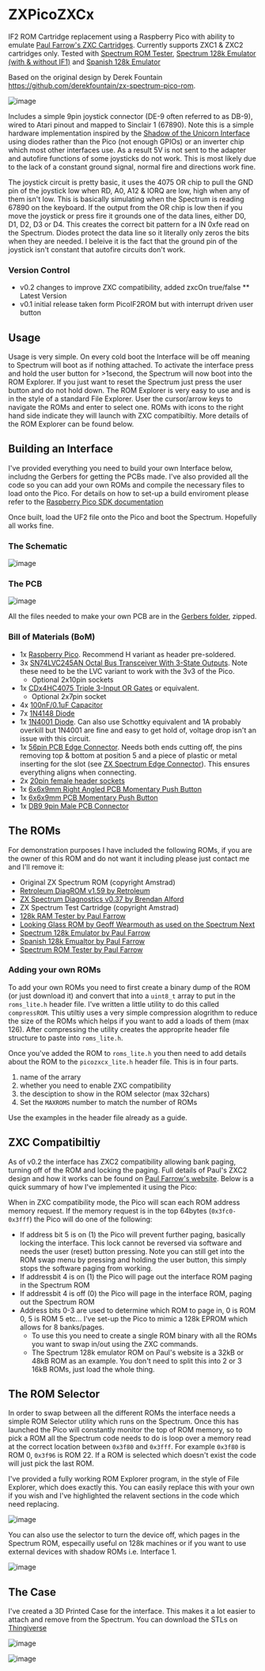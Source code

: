 # ZXPicoZXCx
IF2 ROM Cartridge replacement using a Raspberry Pico with ability to emulate [Paul Farrow's ZXC Cartridges](http://www.fruitcake.plus.com/Sinclair/Interface2/Cartridges/Interface2_RC_Cartridges.htm#CustomCartridges). Currently supports ZXC1 & ZXC2 cartridges only. Tested with [Spectrum ROM Tester](http://www.fruitcake.plus.com/Sinclair/Interface2/Cartridges/Interface2_RC_New_ROM_Tester.htm), [Spectrum 128k Emulator (with & without IF1)](http://www.fruitcake.plus.com/Sinclair/Interface2/Cartridges/Interface2_RC_New_Spectrum_128.htm) and [Spanish 128k Emulator](http://www.fruitcake.plus.com/Sinclair/Interface2/Cartridges/Interface2_RC_New_Spanish_128.htm)

Based on the original design by Derek Fountain https://github.com/derekfountain/zx-spectrum-pico-rom.

![image](./images/back_nocover.jpg "ZX PicoZXCx")

Includes a simple 9pin joystick connector (DE-9 often referred to as DB-9), wired to Atari pinout and mapped to Sinclair 1 (67890). Note this is a simple hardware implementation inspired by the [Shadow of the Unicorn Interface](https://www.pcbway.com/project/shareproject/Mikro_Gen_Shadow_of_the_Unicorn_interface_Modern_re_creation_for_Sinclair_Spectrum.html) using diodes rather than the Pico (not enough GPIOs) or an inverter chip which most other interfaces use. As a result 5V is not sent to the adapter and autofire functions of some joysticks do not work. This is most likely due to the lack of a constant ground signal, normal fire and directions work fine.

The joystick circuit is pretty basic, it uses the 4075 OR chip to pull the GND pin of the joystick low when RD, A0, A12 & IORQ are low, high when any of them isn't low. This is basically simulating when the Spectrum is reading 67890 on the keyboard. If the output from the OR chip is low then if you move the joystick or press fire it grounds one of the data lines, either D0, D1, D2, D3 or D4. This creates the correct bit pattern for a IN 0xfe read on the Spectrum. Diodes protect the data line so it literally only zeros the bits when they are needed. I beleive it is the fact that the ground pin of the joystick isn't constant that autofire circuits don't work.

### Version Control
- v0.2 changes to improve ZXC compatibility, added zxcOn true/false ** Latest Version
- v0.1 initial release taken form PicoIF2ROM but with interrupt driven user button

## Usage
Usage is very simple. On every cold boot the Interface will be off meaning to Spectrum will boot as if nothing attached. To activate the interface press and hold the user button for >1second, the Spectrum will now boot into the ROM Explorer. If you just want to reset the Spectrum just press the user button and do not hold down. The ROM Explorer is very easy to use and is in the style of a standard File Explorer. User the cursor/arrow keys to navigate the ROMs and enter to select one. ROMs with icons to the right hand side indicate they will launch with ZXC compatibiltiy. More details of the ROM Explorer can be found below.

## Building an Interface
I've provided everything you need to build your own Interface below, includng the Gerbers for getting the PCBs made. I've also provided all the code so you can add your own ROMs and compile the necessary files to load onto the Pico. For details on how to set-up a build enviroment please refer to the [Raspberry Pico SDK documentation](https://www.raspberrypi.com/documentation/pico-sdk/)

Once built, load the UF2 file onto the Pico and boot the Spectrum. Hopefully all works fine.

### The Schematic
![image](./images/picozxcx.png "Schematic")

### The PCB
![image](./images/picozxcx_brd.png "Board")

All the files needed to make your own PCB are in the [Gerbers folder](./gerbers/), zipped.

### Bill of Materials (BoM)
- 1x [Raspberry Pico](https://shop.pimoroni.com/products/raspberry-pi-pico?variant=40059364311123). Recommend H variant as header pre-soldered.
- 3x [SN74LVC245AN Octal Bus Transceiver With 3-State Outputs](https://www.mouser.co.uk/ProductDetail/595-SN74LVC245AN). Note these need to be the LVC variant to work with the 3v3 of the Pico.
  - Optional 2x10pin sockets
- 1x [CDx4HC4075 Triple 3-Input OR Gates](https://www.mouser.co.uk/ProductDetail/595-CD74HC4075EE4) or equivalent.
  - Optional 2x7pin socket
- 4x [100nF/0.1uF Capacitor](https://www.mouser.co.uk/ProductDetail/Vishay-BC-Components/K104K15X7RF5TH5?qs=CuWZN%2F5Vbiofhf%252BuZNGw%2Fg%3D%3D)
- 7x [1N4148 Diode](https://www.mouser.co.uk/ProductDetail/onsemi-Fairchild/1N4148?qs=i4Fj9T%2FoRm8RMUhj5DeFQg%3D%3D)
- 1x [1N4001 Diode](https://www.mouser.co.uk/ProductDetail/Rectron/1N4001-B?qs=%252BtLcN0raKGUACwkD5chVvg%3D%3D). Can also use Schottky equivalent and 1A probably overkill but 1N4001 are fine and easy to get hold of, voltage drop isn't an issue with this circuit.
- 1x [56pin PCB Edge Connector](https://www.ebay.co.uk/sch/i.html?_from=R40&_trksid=p2047675.m570.l1313&_nkw=zx+spectrum+edge+connector&_sacat=0). Needs both ends cutting off, the pins removing top & bottom at position 5 and a piece of plastic or metal inserting for the slot (see [ZX Spectrum Edge Connector](https://i0.wp.com/projectspeccy.com/documents/ZXSpectrum_Edge_Connector_Diagram_48K.jpg)). This ensures everything aligns when connecting.
- 2x [20pin female header sockets](https://www.ebay.co.uk/sch/i.html?_from=R40&_trksid=p2380057.m570.l1313&_nkw=20pin+female+header+socket&_sacat=0)
- 1x [6x6x9mm Right Angled PCB Momentary Push Button](https://www.ebay.co.uk/sch/i.html?_from=R40&_trksid=p2380057.m570.l1313&_nkw=6x6x9mm+Right+Angled+PCB+Momentary+Push+Button&_sacat=0)
- 1x [6x6x9mm PCB Momentary Push Button](https://www.ebay.co.uk/sch/i.html?_from=R40&_trksid=p2334524.m570.l1313&_nkw=6x6x9mm+PCB+Momentary+Push+Button&_sacat=0&LH_TitleDesc=0&_osacat=0&_odkw=6+x+6+x9mm+right+angled+pcb+momentary+push+button)
- 1x [DB9 9pin Male PCB Connector](https://www.ebay.co.uk/sch/i.html?_from=R40&_trksid=p2334524.m570.l1313&_nkw=db9+9pin+pcb+male+connector&_sacat=0&LH_TitleDesc=0&_osacat=0&_odkw=db9+9pin+pcb+male+connector)

## The ROMs
For demonstration purposes I have included the following ROMs, if you are the owner of this ROM and do not want it including please just contact me and I'll remove it:
- Original ZX Spectrum ROM (copyright Amstrad)
- [Retroleum DiagROM v1.59 by Retroleum](http://blog.retroleum.co.uk/electronics-articles/a-diagnostic-rom-image-for-the-zx-spectrum/)
- [ZX Spectrum Diagnostics v0.37 by Brendan Alford](https://github.com/brendanalford/zx-diagnostics/releases/tag/v0.37)
- ZX Spectrum Test Cartridge (copyright Amstrad)
- [128k RAM Tester by Paul Farrow](http://www.fruitcake.plus.com/Sinclair/Interface2/Cartridges/Interface2_RC_New_RAM_Tester.htm)
- [Looking Glass ROM by Geoff Wearmouth as used on the Spectrum Next](https://gitlab.com/thesmog358/tbblue/-/tree/master/machines/next)
- [Spectrum 128k Emulator by Paul Farrow](http://www.fruitcake.plus.com/Sinclair/Interface2/Cartridges/Interface2_RC_New_Spectrum_128.htm)
- [Spanish 128k Emualtor by Paul Farrow](http://www.fruitcake.plus.com/Sinclair/Interface2/Cartridges/Interface2_RC_New_Spanish_128.htm)
- [Spectrum ROM Tester by Paul Farrow](http://www.fruitcake.plus.com/Sinclair/Interface2/Cartridges/Interface2_RC_New_ROM_Tester.htm)

### Adding your own ROMs
To add your own ROMs you need to first create a binary dump of the ROM (or just download it) and convert that into a `uint8_t` array to put in the `roms_lite.h` header file. I've written a little utility to do this called `compressROM`. This utiltiy uses a very simple compression alogrithm to reduce the size of the ROMs which helps if you want to add a loads of them (max 126). After compressing the utility creates the approprite header file structure to paste into `roms_lite.h`.

Once you've added the ROM to `roms_lite.h` you then need to add details about the ROM to the `picozxcx_lite.h` header file. This is in four parts.
1. name of the arrary
2. whether you need to enable ZXC compatibility
3. the desciption to show in the ROM selector (max 32chars)
4. Set the `MAXROMS` number to match the number of ROMs

Use the examples in the header file already as a guide.

## ZXC Compatibiltiy
As of v0.2 the interface has ZXC2 compatibility allowing bank paging, turning off of the ROM and locking the paging. Full details of Paul's ZXC2 design and how it works can be found on [Paul Farrow's website](http://www.fruitcake.plus.com/Sinclair/Interface2/Cartridges/Interface2_RC_ZXC2.htm). Below is a quick summary of how I've implemented it using the Pico:

When in ZXC compatibility mode, the Pico will scan each ROM address memory request. If the memory request is in the top 64bytes (`0x3fc0-0x3fff`) the Pico will do one of the following:
- If address bit 5 is on (1) the Pico will prevent further paging, basically locking the interface. This lock cannot be reversed via software and needs the user (reset) button pressing. Note you can still get into the ROM swap menu by pressing and holding the user button, this simply stops the software paging from working.
- If addressbit 4 is on (1) the Pico will page out the interface ROM paging in the Spectrum ROM
- If addressbit 4 is off (0) the Pico will page in the interface ROM, paging out the Spectrum ROM
- Address bits 0-3 are used to determine which ROM to page in, 0 is ROM 0, 5 is ROM 5 etc... I've set-up the Pico to mimic a 128k EPROM which allows for 8 banks/pages. 
  - To use this you need to create a single ROM binary with all the ROMs you want to swap in/out using the ZXC commands. 
  - The Spectrum 128k emulator ROM on Paul's website is a 32kB or 48kB ROM as an example. You don't need to split this into 2 or 3 16kB ROMs, just load the whole thing.

## The ROM Selector
In order to swap between all the different ROMs the interface needs a simple ROM Selector utility which runs on the Spectrum. Once this has launched the Pico will constantly monitor the top of ROM memory, so to pick a ROM all the Spectrum code needs to do is loop over a memory read at the correct location between `0x3f80` and `0x3fff`. For example `0x3f80` is ROM 0, `0x3f96` is ROM 22. If a ROM is selected which doesn't exist the code will just pick the last ROM.

I've provided a fully working ROM Explorer program, in the style of File Explorer, which does exactly this. You can easily replace this with your own if you wish and I've highlighted the relavent sections in the code which need replacing.

![image](./images/romswitchblank_v1_0_v2.png "ROM Explorer")

You can also use the selector to turn the device off, which pages in the Spectrum ROM, especailly useful on 128k machines or if you want to use external devices with shadow ROMs i.e. Interface 1.

![image](./images/off.png "Off")

## The Case
I've created a 3D Printed Case for the interface. This makes it a lot easier to attach and remove from the Spectrum. You can download the STLs on [Thingiverse](https://www.thingiverse.com/thing:6074475)

![image](./images/front.jpg "Case Front")

![image](./images/back.jpg "Case Back")
